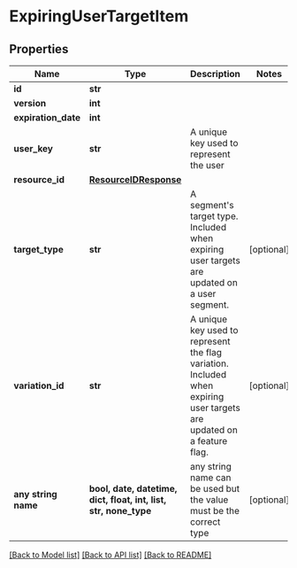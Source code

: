 # ExpiringUserTargetItem


## Properties
Name | Type | Description | Notes
------------ | ------------- | ------------- | -------------
**id** | **str** |  | 
**version** | **int** |  | 
**expiration_date** | **int** |  | 
**user_key** | **str** | A unique key used to represent the user | 
**resource_id** | [**ResourceIDResponse**](ResourceIDResponse.md) |  | 
**target_type** | **str** | A segment&#39;s target type. Included when expiring user targets are updated on a user segment. | [optional] 
**variation_id** | **str** | A unique key used to represent the flag variation. Included when expiring user targets are updated on a feature flag. | [optional] 
**any string name** | **bool, date, datetime, dict, float, int, list, str, none_type** | any string name can be used but the value must be the correct type | [optional]

[[Back to Model list]](../README.md#documentation-for-models) [[Back to API list]](../README.md#documentation-for-api-endpoints) [[Back to README]](../README.md)


